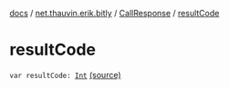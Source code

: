 [docs](../../index.md) / [net.thauvin.erik.bitly](../index.md) / [CallResponse](index.md) / [resultCode](./result-code.md)

# resultCode

`var resultCode: `[`Int`](https://kotlinlang.org/api/latest/jvm/stdlib/kotlin/-int/index.html) [(source)](https://github.com/ethauvin/bitly-shorten/tree/master/src/main/kotlin/net/thauvin/erik/bitly/CallResponse.kt#L38)